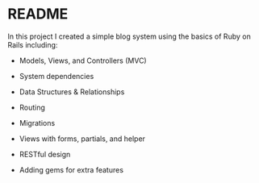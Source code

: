 # README

In this project I created a simple blog system using the basics of Ruby on Rails including:

* Models, Views, and Controllers (MVC)

* System dependencies

* Data Structures & Relationships

* Routing

* Migrations

* Views with forms, partials, and helper

* RESTful design

* Adding gems for extra features
